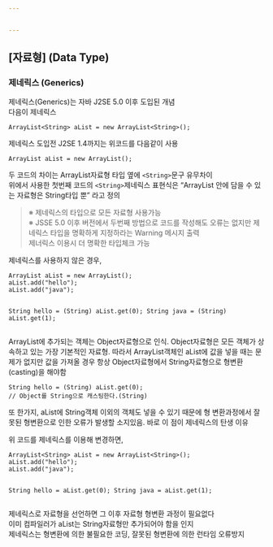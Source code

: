 ```yaml
---


---
```


<h2 id="자료형-data-type">[자료형] (Data Type)</h2>
<h3 id="제네릭스-generics">제네릭스 (Generics)</h3>
<p>제네릭스(Generics)는 자바 J2SE 5.0 이후 도입된 개념<br>
다음이 제네릭스</p>
<pre><code>ArrayList&lt;String&gt; aList = new ArrayList&lt;String&gt;();
</code></pre>
<p>제네릭스 도입전 J2SE 1.4까지는 위코드를 다음같이 사용</p>
<pre><code>ArrayList aList = new ArrayList();
</code></pre>
<p>두 코드의 차이는 ArrayList자료형 타입 옆에  <code>&lt;String&gt;</code>문구 유무차이<br>
위에서 사용한 첫번째 코드의  <code>&lt;String&gt;</code>제네릭스 표현식은 “ArrayList 안에 담을 수 있는 자료형은 String타입 뿐” 라고 정의</p>
<blockquote>
<p>※ 제네릭스의 타입으로 모든 자료형 사용가능<br>
※ JSSE 5.0 이후 버전에서 두번째 방법으로 코드를 작성해도 오류는 없지만 제네릭스 타입을 명확하게 지정하라는 Warning 메시지 출력<br>
제너릭스 이용시 더 명확한 타입체크 가능</p>
</blockquote>
<p>제네릭스를 사용하지 않은 경우,</p>
<pre><code>ArrayList aList = new ArrayList();
aList.add("hello");
aList.add("java");

String hello = (String) aList.get(0);
String java = (String) aList.get(1);
</code></pre>
<p>ArrayList에 추가되는 객체는 Object자료형으로 인식. Object자료형은 모든 객체가 상속하고 있는 가장 기본적인 자료형. 따라서 ArrayList객체인 aList에 값을 넣을 때는 문제가 없지만 값을 가져올 경우 항상 Object자료형에서 String자료형으로 형변환(casting)을 해야함</p>
<pre><code>String hello = (String) aList.get(0); 
// Object를 String으로 캐스팅한다.(String)
</code></pre>
<p>또 한가지, aList에 String객체 이외의 객체도 넣을 수 있기 때문에 형 변환과정에서 잘못된 형변환으로 인한 오류가 발생할 소지있음. 바로 이 점이 제네릭스의 탄생 이유</p>
<p>위 코드를 제네릭스를 이용해 변경하면,</p>
<pre><code>ArrayList&lt;String&gt; aList = new ArrayList&lt;String&gt;();
aList.add("hello");
aList.add("java");

String hello = aList.get(0);
String java = aList.get(1);
</code></pre>
<p>제네릭스로 자료형을 선언하면 그 이후 자료형 형변환 과정이 필요없다<br>
이미 컴파일러가 aList는 String자료형만 추가되어야 함을 인지<br>
제네릭스는 형변환에 의한 불필요한 코딩, 잘못된 형변환에 의한 런타임 오류방지</p>

